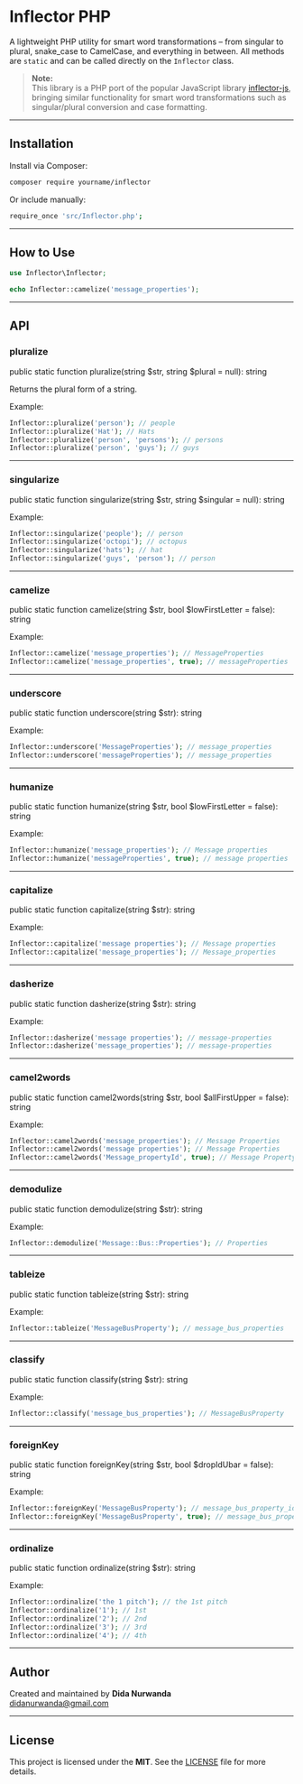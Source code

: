 # Inflector PHP

A lightweight PHP utility for smart word transformations – from singular to plural, snake_case to CamelCase, and everything in between. All methods are `static` and can be called directly on the `Inflector` class.

> **Note:**  
> This library is a PHP port of the popular JavaScript library [inflector-js](https://www.npmjs.com/package/inflector-js), bringing similar functionality for smart word transformations such as singular/plural conversion and case formatting.

---

## Installation

Install via Composer:

```bash
composer require yourname/inflector
```

Or include manually:

```bash
require_once 'src/Inflector.php';
```

---

## How to Use

```php
use Inflector\Inflector;

echo Inflector::camelize('message_properties');
```

---

## API

### pluralize

public static function pluralize(string $str, string $plural = null): string

Returns the plural form of a string.

Example:

```php
Inflector::pluralize('person'); // people
Inflector::pluralize('Hat'); // Hats
Inflector::pluralize('person', 'persons'); // persons
Inflector::pluralize('person', 'guys'); // guys
```

---

### singularize

public static function singularize(string $str, string $singular = null): string

Example:

```php
Inflector::singularize('people'); // person
Inflector::singularize('octopi'); // octopus
Inflector::singularize('hats'); // hat
Inflector::singularize('guys', 'person'); // person
```

---

### camelize

public static function camelize(string $str, bool $lowFirstLetter = false): string

Example:

```php
Inflector::camelize('message_properties'); // MessageProperties
Inflector::camelize('message_properties', true); // messageProperties
```

---

### underscore

public static function underscore(string $str): string

Example:

```php
Inflector::underscore('MessageProperties'); // message_properties
Inflector::underscore('messageProperties'); // message_properties
```

---

### humanize

public static function humanize(string $str, bool $lowFirstLetter = false): string

Example:

```php
Inflector::humanize('message_properties'); // Message properties
Inflector::humanize('messageProperties', true); // message properties
```

---

### capitalize

public static function capitalize(string $str): string

Example:

```php
Inflector::capitalize('message properties'); // Message properties
Inflector::capitalize('message_properties'); // Message_properties
```

---

### dasherize

public static function dasherize(string $str): string

Example:

```php
Inflector::dasherize('message properties'); // message-properties
Inflector::dasherize('message_properties'); // message-properties
```

---

### camel2words

public static function camel2words(string $str, bool $allFirstUpper = false): string

Example:

```php
Inflector::camel2words('message_properties'); // Message Properties
Inflector::camel2words('message properties'); // Message Properties
Inflector::camel2words('Message_propertyId', true); // Message Property Id
```

---

### demodulize

public static function demodulize(string $str): string

Example:

```php
Inflector::demodulize('Message::Bus::Properties'); // Properties
```

---

### tableize

public static function tableize(string $str): string

Example:

```php
Inflector::tableize('MessageBusProperty'); // message_bus_properties
```

---

### classify

public static function classify(string $str): string

Example:

```php
Inflector::classify('message_bus_properties'); // MessageBusProperty
```

---

### foreignKey

public static function foreignKey(string $str, bool $dropIdUbar = false): string

Example:

```php
Inflector::foreignKey('MessageBusProperty'); // message_bus_property_id
Inflector::foreignKey('MessageBusProperty', true); // message_bus_propertyid
```

---

### ordinalize

public static function ordinalize(string $str): string

Example:

```php
Inflector::ordinalize('the 1 pitch'); // the 1st pitch
Inflector::ordinalize('1'); // 1st
Inflector::ordinalize('2'); // 2nd
Inflector::ordinalize('3'); // 3rd
Inflector::ordinalize('4'); // 4th
```

---

## Author

Created and maintained by **Dida Nurwanda**  
[didanurwanda@gmail.com](mailto:didanurwanda@gmail.com)

---

## License

This project is licensed under the **MIT**. See the [LICENSE](./LICENSE) file for more details.
